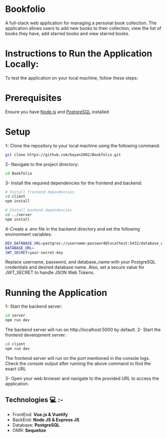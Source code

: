 # Bookfolio

A full-stack web application for managing a personal book collection. The application allows users to add new books to their collection, view the list of books they have, add starred books and view starred books.

# Instructions to Run the Application Locally:

To test the application on your local machine, follow these steps:

# Prerequisites

Ensure you have [Node.js](https://nodejs.org/) and [PostgreSQL](https://www.postgresql.org/) installed

# Setup

1- Clone the repository to your local machine using the following command:

```sh
git clone https://github.com/bayan2002/Bookfolio.git
```

2- Navigate to the project directory:

```sh
cd Bookfolio
```

3- Install the required dependencies for the frontend and backend:

```sh
# Install frontend dependencies
cd client
npm install

# Install backend dependencies
cd ../server
npm install
```

4-Create a .env file in the backend directory and set the following environment variables:

```sh
DEV_DATABASE_URL=postgres://username:password@localhost:5432/database_name
DATABASE_URL=
JWT_SECRET=your-secret-key
```

Replace username, password, and database_name with your PostgreSQL credentials and desired database name. Also, set a secure value for JWT_SECRET to handle JSON Web Tokens.

# Running the Application

1- Start the backend server:

```sh
cd server
npm run dev
```

The backend server will run on http://localhost:5000 by default.
2- Start the frontend development server:

```sh
cd client
npm run dev
```

The frontend server will run on the port mentioned in the console logs. Check the console output after running the above command to find the exact URL

3- Open your web browser and navigate to the provided URL to access the application.

## **Technologies** :computer: :-

- FrontEnd: **Vue.js & Vuetify**
- BackEnd: **Node JS & Express JS**
- Database: **PostgreSQL**
- OMR: **Sequelize**
